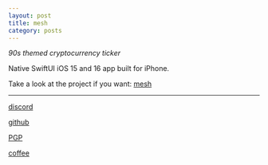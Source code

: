 ```yaml
---
layout: post
title: mesh
category: posts
---
```


*90s themed cryptocurrency ticker*

Native SwiftUI iOS 15 and 16 app built for iPhone.


Take a look at the project if you want:
[mesh][mesh]

---

[discord][discord]

[github][dqd]

[PGP][PGP]

[coffee][coffee]

[discord]: https://discordapp.com/users/115320635823095812
[dqd]: https://github.com/dqdang
[PGP]: https://raw.githubusercontent.com/dqdang/dqdang.github.io/master/derek-dang.asc
[coffee]: https://www.buymeacoffee.com/dqdang
[mesh]: https://github.com/dqdang/mesh

